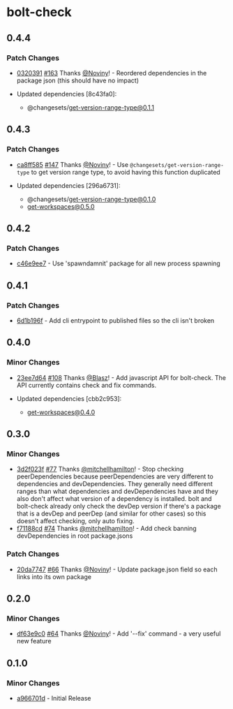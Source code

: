 # bolt-check

## 0.4.4

### Patch Changes

- [0320391](https://github.com/atlassian/changesets/commit/0320391699a73621d0e51ce031062a06cbdefadc) [#163](https://github.com/atlassian/changesets/pull/163) Thanks [@Noviny](https://github.com/Noviny)! - Reordered dependencies in the package json (this should have no impact)

- Updated dependencies [8c43fa0]:
  - @changesets/get-version-range-type@0.1.1

## 0.4.3

### Patch Changes

- [ca8ff585](https://github.com/atlassian/changesets/commit/ca8ff585) [#147](https://github.com/atlassian/changesets/pull/147) Thanks [@Noviny](https://github.com/Noviny)! - Use `@changesets/get-version-range-type` to get version range type, to avoid having this function duplicated

- Updated dependencies [296a6731]:
  - @changesets/get-version-range-type@0.1.0
  - get-workspaces@0.5.0

## 0.4.2

### Patch Changes

- [c46e9ee7](https://github.com/changesets/changesets/commit/c46e9ee7) - Use 'spawndamnit' package for all new process spawning

## 0.4.1

### Patch Changes

- [6d1b196f](https://github.com/changesets/changesets/commit/6d1b196f) - Add cli entrypoint to published files so the cli isn't broken

## 0.4.0

### Minor Changes

- [23ee7d64](https://github.com/changesets/changesets/commit/23ee7d64) [#108](https://github.com/changesets/changesets/pull/108) Thanks [@Blasz](https://github.com/Blasz)! - Add javascript API for bolt-check. The API currently contains check and fix commands.

- Updated dependencies [cbb2c953]:
  - get-workspaces@0.4.0

## 0.3.0

### Minor Changes

- [3d2f023f](https://github.com/changesets/changesets/commit/3d2f023f) [#77](https://github.com/changesets/changesets/pull/77) Thanks [@mitchellhamilton](https://github.com/mitchellhamilton)! - Stop checking peerDependencies because peerDependencies are very different to dependencies and devDependencies. They generally need different ranges than what dependencies and devDependencies have and they also don't affect what version of a dependency is installed. bolt and bolt-check already only check the devDep version if there's a package that is a devDep and peerDep (and similar for other cases) so this doesn't affect checking, only auto fixing.
- [f71188cd](https://github.com/changesets/changesets/commit/f71188cd) [#74](https://github.com/changesets/changesets/pull/74) Thanks [@mitchellhamilton](https://github.com/mitchellhamilton)! - Add check banning devDependencies in root package.jsons

### Patch Changes

- [20da7747](https://github.com/changesets/changesets/commit/20da7747) [#66](https://github.com/changesets/changesets/pull/66) Thanks [@Noviny](https://github.com/Noviny)! - Update package.json field so each links into its own package

## 0.2.0

### Minor Changes

- [df63e9c0](https://github.com/changesets/changesets/commit/df63e9c0) [#64](https://github.com/changesets/changesets/pulls/64) Thanks [@Noviny](https://github.com/Noviny)! - Add '--fix' command - a very useful new feature

## 0.1.0

### Minor Changes

- [a966701d](https://github.com/Noviny/changesets/commit/a966701d) - Initial Release
